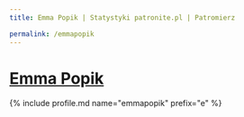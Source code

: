 ```yaml
---
title: Emma Popik | Statystyki patronite.pl | Patromierz

permalink: /emmapopik
---
```


# [Emma Popik](https://patronite.pl/emmapopik)

{% include profile.md name="emmapopik" prefix="e" %}
